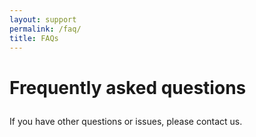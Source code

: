 ```yaml
---
layout: support
permalink: /faq/
title: FAQs
---
```

<div class="fix-10-12 toCenter">
<h1 class="ae-1" markdown="1">

Frequently asked questions

</h1>
<div class="ae-2" markdown="1">

If you have other questions or issues, please contact us.

</div>
</div>
